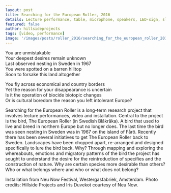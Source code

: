 ```yaml
---
layout: post
title: Searching for the European Roller, 2016
details: Lecture performance, table, microphone, speakers, LED-sign, slide projector, drawings on white-board, paper, map, photomontage, OHP projector and text.
featured: false
author: hillsideprojects
tags: [video, performance]
image: '/images/posts/roller_2016/searching_for_the_european_roller_2016_01.jpg'
---
```


You are unmistakable<br/>
Your deepest desires remain unknown<br/>
Last observed nesting in Sweden in 1967<br/>
You were spotted on a barren hilltop<br/>
Soon to forsake this land altogether

You fly across economical and country borders<br/>
Yet the reason for your disappearance is uncertain<br/>
Is it the operation of biocide biotopic changes<br/>
Or is cultural boredom the reason you left intolerant Europe?

Searching for the European Roller is a long-term research project that involves lecture performances, video and installation. Central to the project is the bird, The European Roller (in Swedish Blåkråka). A bird that used to live and breed in northern Europe but no longer does. The last time the bird was seen nesting in Sweden was in 1967 on the island of Fårö. Recently there has been several initiatives to get The European Roller back to Sweden. Landscapes have been chopped apart, re-arranged and designed specifically to lure the bird back. Why? Through mapping and exploring the whereabouts, emotions and migratory patterns of the bird the project has sought to understand the desire for the reintroduction of specifies and the construction of nature. Why are certain species more desirable than others? Who or what belongs where and who or what does not belong?

Installation from Neu Now Festival, Westergasfabriek, Amsterdam.
Photo credits: Hillside Projects and Iris Duvekot courtesy of Neu Now.
